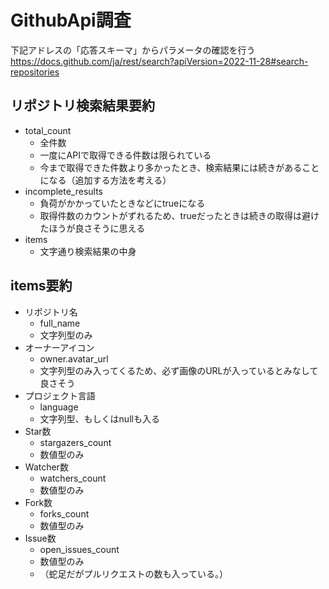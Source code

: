 # GithubApi調査

下記アドレスの「応答スキーマ」からパラメータの確認を行う
https://docs.github.com/ja/rest/search?apiVersion=2022-11-28#search-repositories

## リポジトリ検索結果要約

- total_count
  - 全件数
  - 一度にAPIで取得できる件数は限られている
  - 今まで取得できた件数より多かったとき、検索結果には続きがあることになる（追加する方法を考える）
- incomplete_results
  - 負荷がかかっていたときなどにtrueになる
  - 取得件数のカウントがずれるため、trueだったときは続きの取得は避けたほうが良さそうに思える
- items
  - 文字通り検索結果の中身

## items要約

- リポジトリ名
  - full_name
  - 文字列型のみ
- オーナーアイコン
  - owner.avatar_url
  - 文字列型のみ入ってくるため、必ず画像のURLが入っているとみなして良さそう
- プロジェクト言語
  - language
  - 文字列型、もしくはnullも入る
- Star数
  - stargazers_count
  - 数値型のみ
- Watcher数
  - watchers_count
  - 数値型のみ
- Fork数
  - forks_count
  - 数値型のみ
- Issue数
  - open_issues_count
  - 数値型のみ
  - （蛇足だがプルリクエストの数も入っている。）
